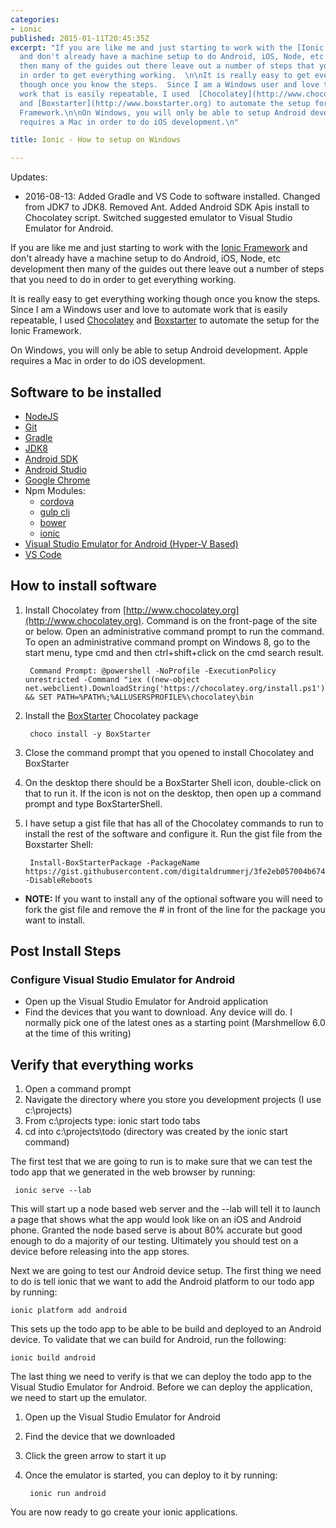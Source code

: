 ```yaml
---
categories:
- ionic
published: 2015-01-11T20:45:35Z
excerpt: "If you are like me and just starting to work with the [Ionic Framework](http://www.ionicframework.com)
  and don't already have a machine setup to do Android, iOS, Node, etc development
  then many of the guides out there leave out a number of steps that you need to do
  in order to get everything working.  \n\nIt is really easy to get everything working
  though once you know the steps.  Since I am a Windows user and love to automate
  work that is easily repeatable, I used  [Chocolatey](http://www.chocolatey.org)
  and [Boxstarter](http://www.boxstarter.org) to automate the setup for the Ionic
  Framework.\n\nOn Windows, you will only be able to setup Android development.  Apple
  requires a Mac in order to do iOS development.\n"

title: Ionic - How to setup on Windows

---
```


Updates:

* 2016-08-13:  Added Gradle and VS Code to software installed.  Changed from JDK7 to JDK8.  Removed Ant.  Added Android SDK Apis install to Chocolatey script.  Switched suggested emulator to Visual Studio Emulator for Android. 


If you are like me and just starting to work with the [Ionic Framework](http://www.ionicframework.com) and don't already have a machine setup to do Android, iOS, Node, etc development then many of the guides out there leave out a number of steps that you need to do in order to get everything working.  


It is really easy to get everything working though once you know the steps.  Since I am a Windows user and love to automate work that is easily repeatable, I used  [Chocolatey](http://www.chocolatey.org) and [Boxstarter](http://www.boxstarter.org) to automate the setup for the Ionic Framework.

On Windows, you will only be able to setup Android development.  Apple requires a Mac in order to do iOS development.

## Software to be installed

- [NodeJS](https://chocolatey.org/packages/nodejs.install)
- [Git](https://chocolatey.org/packages/git)
- [Gradle](https://chocolatey.org/packages/gradle)
- [JDK8](https://chocolatey.org/packages/jdk8)
- [Android SDK](https://chocolatey.org/packages/android-sdk)
- [Android Studio](https://chocolatey.org/packages/AndroidStudio)
- [Google Chrome](https://chocolatey.org/packages/GoogleChrome)
- Npm Modules: 
    * [cordova](https://www.npmjs.com/package/cordova)
    * [gulp cli](https://www.npmjs.com/package/gulp-cli)
    * [bower](https://www.npmjs.com/package/bower)
    * [ionic](https://www.npmjs.com/package/ionic)
- [Visual Studio Emulator for Android (Hyper-V Based)](https://www.visualstudio.com/en-us/features/msft-android-emulator-vs.aspx) 
- [VS Code](https://code.visualstudio.com/)

## How to install software

1. Install Chocolatey from [http://www.chocolatey.org](http://www.chocolatey.org).  Command is on the front-page of the site or below.  Open an administrative command prompt to run the command.  To open an administrative command prompt on Windows 8, go to the start menu, type cmd and then ctrl+shift+click on the cmd search result.

        Command Prompt: @powershell -NoProfile -ExecutionPolicy unrestricted -Command "iex ((new-object net.webclient).DownloadString('https://chocolatey.org/install.ps1'))" && SET PATH=%PATH%;%ALLUSERSPROFILE%\chocolatey\bin


1. Install the [BoxStarter](http://boxstarter.org) Chocolatey package

        choco install -y BoxStarter

1. Close the command prompt that you opened to install Chocolatey and BoxStarter
1. On the desktop there should be a BoxStarter Shell icon, double-click on that to run it.  If the icon is not on the desktop, then open up a command prompt and type BoxStarterShell.
1. I have setup a gist file that has all of the Chocolatey commands to run to install the rest of the software and configure it.  Run the gist file from the Boxstarter Shell:
    
        Install-BoxStarterPackage -PackageName  https://gist.githubusercontent.com/digitaldrummerj/3fe2eb057004b6742b89/raw/3da48d349c313684077d7103547dfe79f7052617/IonicSetup  -DisableReboots
            
- **NOTE:** If you want to install any of the optional software you will need to fork the gist file and remove the # in front of the line for the package you want to install.
    
## Post Install Steps
 
### Configure Visual Studio Emulator for Android

* Open up the Visual Studio Emulator for Android application 
* Find the devices that you want to download.  Any device will do.  I normally pick one of the latest ones as a starting point (Marshmellow 6.0 at the time of this writing)        

## Verify that everything works

1. Open a command prompt
1. Navigate the directory where you store you development projects (I use c:\projects)
1. From c:\projects type: ionic start todo tabs
1. cd into c:\projects\todo  (directory was created by the ionic start command)

The first test that we are going to run is to make sure that we can test the todo app that we generated in the web browser by running:

     ionic serve --lab

This will start up a node based web server and the --lab will tell it to launch a page that shows what the app would look like on an iOS and Android phone.  Granted the node based serve is about 80% accurate but good enough to do a majority of our testing.  Ultimately you should test on a device before releasing into the app stores.         

Next we are going to test our Android device setup.  The first thing we need to do is tell ionic that we want to add the Android platform to our todo app by running:

    ionic platform add android

This sets up the todo app to be able to be build and deployed to an Android device.  To validate that we can build for Android, run the following:

    ionic build android

The last thing we need to verify is that we can deploy the todo app to the Visual Studio Emulator for Android.  Before we can deploy the application, we need to start up the emulator.  

1. Open up the Visual Studio Emulator for Android
1. Find the device that we downloaded
1. Click the green arrow to start it up  
1. Once the emulator is started, you can deploy to it by running:

        ionic run android
  
You are now ready to go create your ionic applications.    